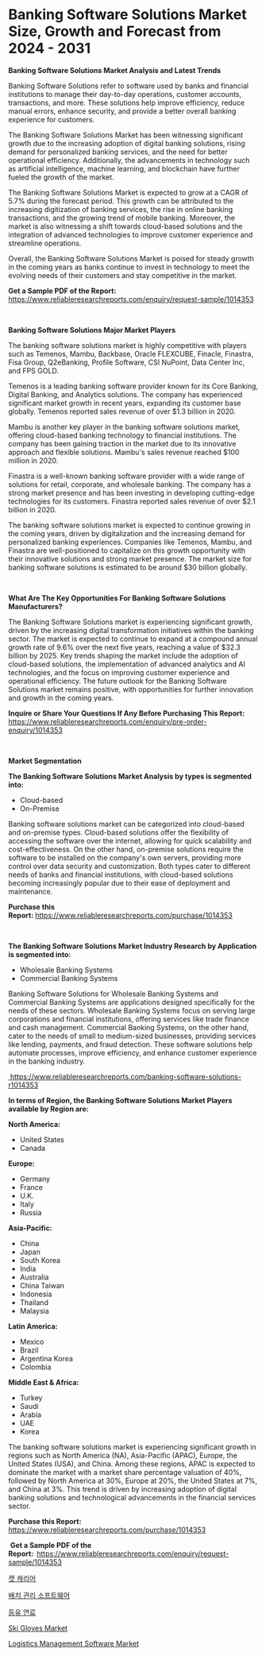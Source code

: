 <p><h1>Banking Software Solutions Market Size, Growth and Forecast from 2024 - 2031</h1></p><p><strong>Banking Software Solutions Market Analysis and Latest Trends</strong></p>
<p><p>Banking Software Solutions refer to software used by banks and financial institutions to manage their day-to-day operations, customer accounts, transactions, and more. These solutions help improve efficiency, reduce manual errors, enhance security, and provide a better overall banking experience for customers.</p><p>The Banking Software Solutions Market has been witnessing significant growth due to the increasing adoption of digital banking solutions, rising demand for personalized banking services, and the need for better operational efficiency. Additionally, the advancements in technology such as artificial intelligence, machine learning, and blockchain have further fueled the growth of the market.</p><p>The Banking Software Solutions Market is expected to grow at a CAGR of 5.7% during the forecast period. This growth can be attributed to the increasing digitization of banking services, the rise in online banking transactions, and the growing trend of mobile banking. Moreover, the market is also witnessing a shift towards cloud-based solutions and the integration of advanced technologies to improve customer experience and streamline operations.</p><p>Overall, the Banking Software Solutions Market is poised for steady growth in the coming years as banks continue to invest in technology to meet the evolving needs of their customers and stay competitive in the market.</p></p>
<p><strong>Get a Sample PDF of the Report:&nbsp;</strong> <a href="https://www.reliableresearchreports.com/enquiry/request-sample/1014353">https://www.reliableresearchreports.com/enquiry/request-sample/1014353</a></p>
<p>&nbsp;</p>
<p><strong>Banking Software Solutions Major Market Players</strong></p>
<p><p>The banking software solutions market is highly competitive with players such as Temenos, Mambu, Backbase, Oracle FLEXCUBE, Finacle, Finastra, Fisa Group, Q2eBanking, Profile Software, CSI NuPoint, Data Center Inc, and FPS GOLD. </p><p>Temenos is a leading banking software provider known for its Core Banking, Digital Banking, and Analytics solutions. The company has experienced significant market growth in recent years, expanding its customer base globally. Temenos reported sales revenue of over $1.3 billion in 2020.</p><p>Mambu is another key player in the banking software solutions market, offering cloud-based banking technology to financial institutions. The company has been gaining traction in the market due to its innovative approach and flexible solutions. Mambu's sales revenue reached $100 million in 2020.</p><p>Finastra is a well-known banking software provider with a wide range of solutions for retail, corporate, and wholesale banking. The company has a strong market presence and has been investing in developing cutting-edge technologies for its customers. Finastra reported sales revenue of over $2.1 billion in 2020.</p><p>The banking software solutions market is expected to continue growing in the coming years, driven by digitalization and the increasing demand for personalized banking experiences. Companies like Temenos, Mambu, and Finastra are well-positioned to capitalize on this growth opportunity with their innovative solutions and strong market presence. The market size for banking software solutions is estimated to be around $30 billion globally.</p></p>
<p>&nbsp;</p>
<p><strong>What Are The Key Opportunities For Banking Software Solutions Manufacturers?</strong></p>
<p><p>The Banking Software Solutions market is experiencing significant growth, driven by the increasing digital transformation initiatives within the banking sector. The market is expected to continue to expand at a compound annual growth rate of 9.6% over the next five years, reaching a value of $32.3 billion by 2025. Key trends shaping the market include the adoption of cloud-based solutions, the implementation of advanced analytics and AI technologies, and the focus on improving customer experience and operational efficiency. The future outlook for the Banking Software Solutions market remains positive, with opportunities for further innovation and growth in the coming years.</p></p>
<p><strong>Inquire or Share Your Questions If Any Before Purchasing This Report:</strong> <a href="https://www.reliableresearchreports.com/enquiry/pre-order-enquiry/1014353">https://www.reliableresearchreports.com/enquiry/pre-order-enquiry/1014353</a></p>
<p>&nbsp;</p>
<p><strong>Market Segmentation</strong></p>
<p><strong>The Banking Software Solutions Market Analysis by types is segmented into:</strong></p>
<p><ul><li>Cloud-based</li><li>On-Premise</li></ul></p>
<p><p>Banking software solutions market can be categorized into cloud-based and on-premise types. Cloud-based solutions offer the flexibility of accessing the software over the internet, allowing for quick scalability and cost-effectiveness. On the other hand, on-premise solutions require the software to be installed on the company's own servers, providing more control over data security and customization. Both types cater to different needs of banks and financial institutions, with cloud-based solutions becoming increasingly popular due to their ease of deployment and maintenance.</p></p>
<p><strong>Purchase this Report:&nbsp;</strong><a href="https://www.reliableresearchreports.com/purchase/1014353">https://www.reliableresearchreports.com/purchase/1014353</a></p>
<p>&nbsp;</p>
<p><strong>The Banking Software Solutions Market Industry Research by Application is segmented into:</strong></p>
<p><ul><li>Wholesale Banking Systems</li><li>Commercial Banking Systems</li></ul></p>
<p><p>Banking Software Solutions for Wholesale Banking Systems and Commercial Banking Systems are applications designed specifically for the needs of these sectors. Wholesale Banking Systems focus on serving large corporations and financial institutions, offering services like trade finance and cash management. Commercial Banking Systems, on the other hand, cater to the needs of small to medium-sized businesses, providing services like lending, payments, and fraud detection. These software solutions help automate processes, improve efficiency, and enhance customer experience in the banking industry.</p></p>
<p><a href="https://www.reliableresearchreports.com/banking-software-solutions-r1014353">&nbsp;https://www.reliableresearchreports.com/banking-software-solutions-r1014353</a></p>
<p><strong>In terms of Region, the Banking Software Solutions Market Players available by Region are:</strong></p>
<p>
    <p> <strong> North America: </strong>
        <ul>
            <li>United States</li>
            <li>Canada</li>
        </ul>
        </p> 
    <p> <strong> Europe: </strong>
        <ul>
            <li>Germany</li>
            <li>France</li>
            <li>U.K.</li>
            <li>Italy</li>
            <li>Russia</li>
        </ul>
        </p> 
    <p> <strong> Asia-Pacific: </strong>
        <ul>
            <li>China</li>
            <li>Japan</li>
            <li>South Korea</li>
            <li>India</li>
            <li>Australia</li>
            <li>China Taiwan</li>
            <li>Indonesia</li>
            <li>Thailand</li>
            <li>Malaysia</li>
        </ul>
        </p> 
    <p> <strong> Latin America: </strong>
        <ul>
            <li>Mexico</li>
            <li>Brazil</li>
            <li>Argentina Korea</li>
            <li>Colombia</li>
        </ul>
        </p> 
    <p> <strong> Middle East & Africa: </strong>
        <ul>
            <li>Turkey</li>
            <li>Saudi</li>
            <li>Arabia</li>
            <li>UAE</li>
            <li>Korea</li>
        </ul>
    </p>
    </p>
<p><p>The banking software solutions market is experiencing significant growth in regions such as North America (NA), Asia-Pacific (APAC), Europe, the United States (USA), and China. Among these regions, APAC is expected to dominate the market with a market share percentage valuation of 40%, followed by North America at 30%, Europe at 20%, the United States at 7%, and China at 3%. This trend is driven by increasing adoption of digital banking solutions and technological advancements in the financial services sector.</p></p>
<p><strong>Purchase this Report: </strong><a href="https://www.reliableresearchreports.com/purchase/1014353">https://www.reliableresearchreports.com/purchase/1014353</a></p>
<p>&nbsp;<strong>Get a Sample PDF of the Report:&nbsp;&nbsp;</strong><a href="https://www.reliableresearchreports.com/enquiry/request-sample/1014353">https://www.reliableresearchreports.com/enquiry/request-sample/1014353</a></p>
<p><strong></strong></p>
<p><p><a href="https://github.com/vsn7qpua81q/Market-Research-Report-List-2/blob/main/202030449661.md">캣 캐리어</a></p><p><a href="https://medium.com/@guyeichert86/%EC%9D%BC%EA%B4%84-%EA%B4%80%EB%A6%AC-%EC%86%8C%ED%94%84%ED%8A%B8%EC%9B%A8%EC%96%B4-%EC%8B%9C%EC%9E%A5-%EB%82%B4%EC%A1%B0-%EC%8B%9C%EC%9E%A5-%EB%8F%99%ED%96%A5-%EC%84%B1%EC%9E%A5-2024%EB%85%84%EB%B6%80%ED%84%B0-2031%EB%85%84%EA%B9%8C%EC%A7%80-%EC%98%88%EC%B8%A1%EB%90%9C-%EA%B2%83-7bcf1c4999f6">배치 관리 소프트웨어</a></p><p><a href="https://medium.com/@ukaszduda1/%EC%BC%80%EB%A1%9C%EC%8B%A0-%EC%97%B0%EB%A3%8C-%EC%8B%9C%EC%9E%A5-%EC%84%B1%EA%B3%B5%EC%A0%81%EC%9D%B8-%EB%B9%84%EC%A6%88%EB%8B%88%EC%8A%A4-%EC%A0%84%EB%9E%B5%EC%9D%98-%EC%97%B4%EC%87%A0-2031%EB%85%84%EA%B9%8C%EC%A7%80-%EC%98%88%EC%B8%A1-4c4da1f42aaa">등유 연료</a></p><p><a href="https://www.linkedin.com/pulse/ski-gloves-market-research-report-its-history-forecast-amwlf?trackingId=PdVjmgeave6lq1%2B%2BDHVBDw%3D%3D">Ski Gloves Market</a></p><p><a href="https://github.com/mbisetmhermsr/Market-Research-Report-List-2/blob/main/logistics-management-software-market.md">Logistics Management Software Market</a></p></p>